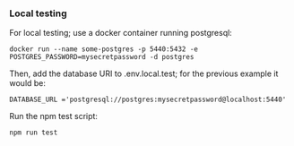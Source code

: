 ### Local testing

For local testing; use a docker container running postgresql:

    docker run --name some-postgres -p 5440:5432 -e POSTGRES_PASSWORD=mysecretpassword -d postgres

Then, add the database URI to .env.local.test; for the previous example it would be:

    DATABASE_URL ='postgresql://postgres:mysecretpassword@localhost:5440'

Run the npm test script:

    npm run test